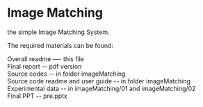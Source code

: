# Image Matching

the simple Image Matching System.



The required materials can be found:

Overall readme —- this file  
Final report -- pdf version  
Source codes -- in folder imageMatching  
Source code readme and user guide -- in folder imageMatching  
Experimental data -- in imageMatching/01 and imageMatching/02  
Final PPT -- pre.pptx  
